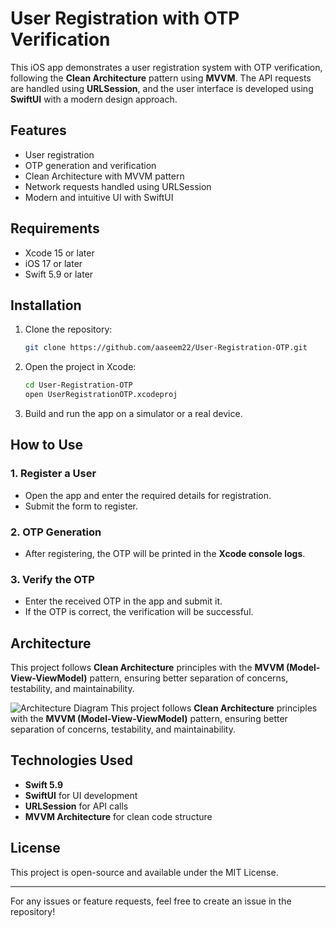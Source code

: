 # User Registration with OTP Verification

This iOS app demonstrates a user registration system with OTP verification, following the **Clean Architecture** pattern using **MVVM**. The API requests are handled using **URLSession**, and the user interface is developed using **SwiftUI** with a modern design approach.

## Features
- User registration
- OTP generation and verification
- Clean Architecture with MVVM pattern
- Network requests handled using URLSession
- Modern and intuitive UI with SwiftUI

## Requirements
- Xcode 15 or later
- iOS 17 or later
- Swift 5.9 or later

## Installation
1. Clone the repository:
   ```sh
   git clone https://github.com/aaseem22/User-Registration-OTP.git
   ```
2. Open the project in Xcode:
   ```sh
   cd User-Registration-OTP
   open UserRegistrationOTP.xcodeproj
   ```
3. Build and run the app on a simulator or a real device.

## How to Use
### 1. Register a User
- Open the app and enter the required details for registration.
- Submit the form to register.

### 2. OTP Generation
- After registering, the OTP will be printed in the **Xcode console logs**.

### 3. Verify the OTP
- Enter the received OTP in the app and submit it.
- If the OTP is correct, the verification will be successful.

## Architecture
This project follows **Clean Architecture** principles with the **MVVM (Model-View-ViewModel)** pattern, ensuring better separation of concerns, testability, and maintainability.

![Architecture Diagram](https://drive.google.com/uc?id=19PbNbvtUtyNuFnkTC7MOn6UOHX7qWE-R)
This project follows **Clean Architecture** principles with the **MVVM (Model-View-ViewModel)** pattern, ensuring better separation of concerns, testability, and maintainability.

## Technologies Used
- **Swift 5.9**
- **SwiftUI** for UI development
- **URLSession** for API calls
- **MVVM Architecture** for clean code structure

## License
This project is open-source and available under the MIT License.

---
For any issues or feature requests, feel free to create an issue in the repository!

